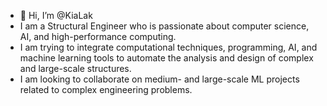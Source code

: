 - 👋 Hi, I’m @KiaLak
- I am a Structural Engineer who is passionate about computer science, AI, and high-performance computing.
- I am trying to integrate computational techniques, programming, AI, and machine learning tools to automate the analysis and design of complex and large-scale structures.
- I am looking to collaborate on medium- and large-scale ML projects related to complex engineering problems.

<!---
KiaLak/KiaLak is a ✨ special ✨ repository because its `README.md` (this file) appears on your GitHub profile.
You can click the Preview link to take a look at your changes.
--->
